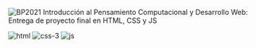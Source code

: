 ![BP2021](https://user-images.githubusercontent.com/91509952/187061848-3944297b-8d77-455f-a4ed-84597e9b04f7.jpg)
Introducción al Pensamiento Computacional y Desarrollo Web: Entrega de proyecto final en HTML, CSS y JS

![html](https://user-images.githubusercontent.com/91509952/187062068-d270ec23-b4cf-4786-91a0-d04b19dffd31.png)
![css-3](https://user-images.githubusercontent.com/91509952/187062074-285c7d3a-e877-47d6-9088-e937e22d40cc.png)
![js](https://user-images.githubusercontent.com/91509952/187062088-06465c3c-5e8e-4d42-adb3-6fdd441cb80f.png)

